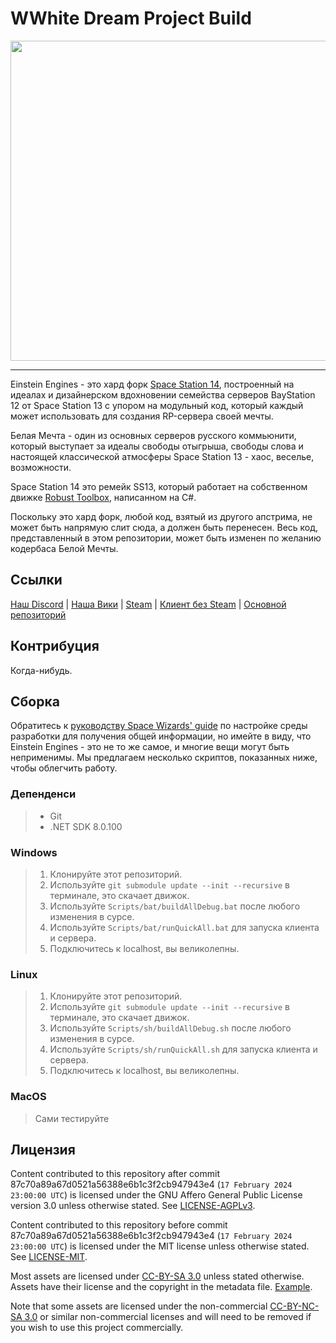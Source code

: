 # WWhite Dream Project Build

<p align="center"><img src="https://raw.githubusercontent.com/frosty-dev/ss14-wwdp/master/Resources/Textures/White/Logo/WWDPDarkSplashIcon.png" width="512px" /></p>

---

Einstein Engines - это хард форк [Space Station 14](https://github.com/space-wizards/space-station-14), построенный на идеалах и дизайнерском вдохновении семейства серверов BayStation 12 от Space Station 13 с упором на модульный код, который каждый может использовать для создания RP-сервера своей мечты.

Белая Мечта - один из основных серверов русского коммьюнити, который выступает за идеалы свободы отыгрыша, свободы слова и настоящей классической атмосферы Space Station 13 - хаос, веселье, возможности.

Space Station 14 это ремейк SS13, который работает на собственном движке [Robust Toolbox](https://github.com/space-wizards/RobustToolbox), написанном на C#.

Поскольку это хард форк, любой код, взятый из другого апстрима, не может быть напрямую слит сюда, а должен быть перенесен.
Весь код, представленный в этом репозитории, может быть изменен по желанию кодербаса Белой Мечты. 


## Ссылки

[Наш Discord](https://discord.station13.ru) | [Наша Вики](https://js.ss14.ru) | [Steam](https://store.steampowered.com/app/2585480/Space_Station_Multiverse/) | [Клиент без Steam](https://spacestationmultiverse.com/downloads/) | [Основной репозиторий](https://github.com/Simple-Station/Einstein-Engines)

## Контрибуция

Когда-нибудь.

## Сборка

Обратитесь к [руководству Space Wizards' guide](https://docs.spacestation14.com/en/general-development/setup/setting-up-a-development-environment.html) по настройке среды разработки для получения общей информации, но имейте в виду, что Einstein Engines - это не то же самое, и многие вещи могут быть неприменимы.
Мы предлагаем несколько скриптов, показанных ниже, чтобы облегчить работу.

### Депенденси

> - Git
> - .NET SDK 8.0.100


### Windows

> 1. Клонируйте этот репозиторий.
> 2. Используйте `git submodule update --init --recursive` в терминале, это скачает движок.
> 3. Используйте `Scripts/bat/buildAllDebug.bat` после любого изменения в сурсе.
> 4. Используйте `Scripts/bat/runQuickAll.bat` для запуска клиента и сервера.
> 5. Подключитесь к localhost, вы великолепны.

### Linux

> 1. Клонируйте этот репозиторий.
> 2. Используйте `git submodule update --init --recursive` в терминале, это скачает движок.
> 3. Используйте `Scripts/sh/buildAllDebug.sh` после любого изменения в сурсе.
> 4. Используйте  `Scripts/sh/runQuickAll.sh` для запуска клиента и сервера.
> 5. Подключитесь к localhost, вы великолепны.

### MacOS

> Сами тестируйте

## Лицензия

Content contributed to this repository after commit 87c70a89a67d0521a56388e6b1c3f2cb947943e4 (`17 February 2024 23:00:00 UTC`) is licensed under the GNU Affero General Public License version 3.0 unless otherwise stated.
See [LICENSE-AGPLv3](./LICENSE-AGPLv3.txt).

Content contributed to this repository before commit 87c70a89a67d0521a56388e6b1c3f2cb947943e4 (`17 February 2024 23:00:00 UTC`) is licensed under the MIT license unless otherwise stated.
See [LICENSE-MIT](./LICENSE-MIT.txt).

Most assets are licensed under [CC-BY-SA 3.0](https://creativecommons.org/licenses/by-sa/3.0/) unless stated otherwise. Assets have their license and the copyright in the metadata file.
[Example](./Resources/Textures/Objects/Tools/crowbar.rsi/meta.json).

Note that some assets are licensed under the non-commercial [CC-BY-NC-SA 3.0](https://creativecommons.org/licenses/by-nc-sa/3.0/) or similar non-commercial licenses and will need to be removed if you wish to use this project commercially.
